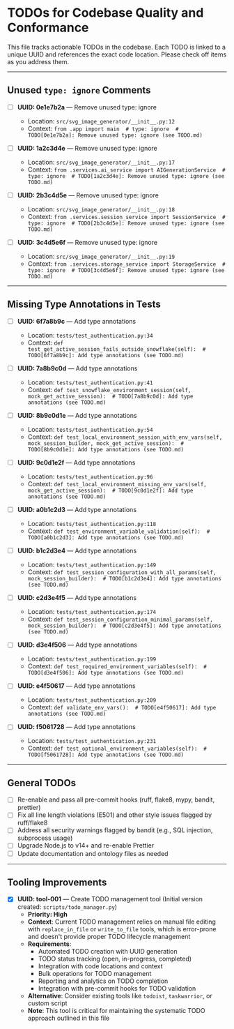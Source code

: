 # TODOs for Codebase Quality and Conformance

This file tracks actionable TODOs in the codebase. Each TODO is linked to a unique UUID and references the exact code location. Please check off items as you address them.

---

## Unused `type: ignore` Comments

- [ ] **UUID: 0e1e7b2a** — Remove unused type: ignore
  - Location: `src/svg_image_generator/__init__.py:12`
  - Context: `from .app import main  # type: ignore  # TODO[0e1e7b2a]: Remove unused type: ignore (see TODO.md)`

- [ ] **UUID: 1a2c3d4e** — Remove unused type: ignore
  - Location: `src/svg_image_generator/__init__.py:17`
  - Context: `from .services.ai_service import AIGenerationService  # type: ignore  # TODO[1a2c3d4e]: Remove unused type: ignore (see TODO.md)`

- [ ] **UUID: 2b3c4d5e** — Remove unused type: ignore
  - Location: `src/svg_image_generator/__init__.py:18`
  - Context: `from .services.session_service import SessionService  # type: ignore  # TODO[2b3c4d5e]: Remove unused type: ignore (see TODO.md)`

- [ ] **UUID: 3c4d5e6f** — Remove unused type: ignore
  - Location: `src/svg_image_generator/__init__.py:19`
  - Context: `from .services.storage_service import StorageService  # type: ignore  # TODO[3c4d5e6f]: Remove unused type: ignore (see TODO.md)`

---

## Missing Type Annotations in Tests

- [ ] **UUID: 6f7a8b9c** — Add type annotations
  - Location: `tests/test_authentication.py:34`
  - Context: `def test_get_active_session_fails_outside_snowflake(self):  # TODO[6f7a8b9c]: Add type annotations (see TODO.md)`

- [ ] **UUID: 7a8b9c0d** — Add type annotations
  - Location: `tests/test_authentication.py:41`
  - Context: `def test_snowflake_environment_session(self, mock_get_active_session):  # TODO[7a8b9c0d]: Add type annotations (see TODO.md)`

- [ ] **UUID: 8b9c0d1e** — Add type annotations
  - Location: `tests/test_authentication.py:54`
  - Context: `def test_local_environment_session_with_env_vars(self, mock_session_builder, mock_get_active_session):  # TODO[8b9c0d1e]: Add type annotations (see TODO.md)`

- [ ] **UUID: 9c0d1e2f** — Add type annotations
  - Location: `tests/test_authentication.py:96`
  - Context: `def test_local_environment_missing_env_vars(self, mock_get_active_session):  # TODO[9c0d1e2f]: Add type annotations (see TODO.md)`

- [ ] **UUID: a0b1c2d3** — Add type annotations
  - Location: `tests/test_authentication.py:118`
  - Context: `def test_environment_variable_validation(self):  # TODO[a0b1c2d3]: Add type annotations (see TODO.md)`

- [ ] **UUID: b1c2d3e4** — Add type annotations
  - Location: `tests/test_authentication.py:149`
  - Context: `def test_session_configuration_with_all_params(self, mock_session_builder):  # TODO[b1c2d3e4]: Add type annotations (see TODO.md)`

- [ ] **UUID: c2d3e4f5** — Add type annotations
  - Location: `tests/test_authentication.py:174`
  - Context: `def test_session_configuration_minimal_params(self, mock_session_builder):  # TODO[c2d3e4f5]: Add type annotations (see TODO.md)`

- [ ] **UUID: d3e4f506** — Add type annotations
  - Location: `tests/test_authentication.py:199`
  - Context: `def test_required_environment_variables(self):  # TODO[d3e4f506]: Add type annotations (see TODO.md)`

- [ ] **UUID: e4f50617** — Add type annotations
  - Location: `tests/test_authentication.py:209`
  - Context: `def validate_env_vars():  # TODO[e4f50617]: Add type annotations (see TODO.md)`

- [ ] **UUID: f5061728** — Add type annotations
  - Location: `tests/test_authentication.py:231`
  - Context: `def test_optional_environment_variables(self):  # TODO[f5061728]: Add type annotations (see TODO.md)`

---

## General TODOs

- [ ] Re-enable and pass all pre-commit hooks (ruff, flake8, mypy, bandit, prettier)
- [ ] Fix all line length violations (E501) and other style issues flagged by ruff/flake8
- [ ] Address all security warnings flagged by bandit (e.g., SQL injection, subprocess usage)
- [ ] Upgrade Node.js to v14+ and re-enable Prettier
- [ ] Update documentation and ontology files as needed

---

## Tooling Improvements

- [x] **UUID: tool-001** — Create TODO management tool (Initial version created: `scripts/todo_manager.py`)
  - **Priority: High**
  - **Context**: Current TODO management relies on manual file editing with `replace_in_file` or `write_to_file` tools, which is error-prone and doesn't provide proper TODO lifecycle management
  - **Requirements**:
    - Automated TODO creation with UUID generation
    - TODO status tracking (open, in-progress, completed)
    - Integration with code locations and context
    - Bulk operations for TODO management
    - Reporting and analytics on TODO completion
    - Integration with pre-commit hooks for TODO validation
  - **Alternative**: Consider existing tools like `todoist`, `taskwarrior`, or custom script
  - **Note**: This tool is critical for maintaining the systematic TODO approach outlined in this file
